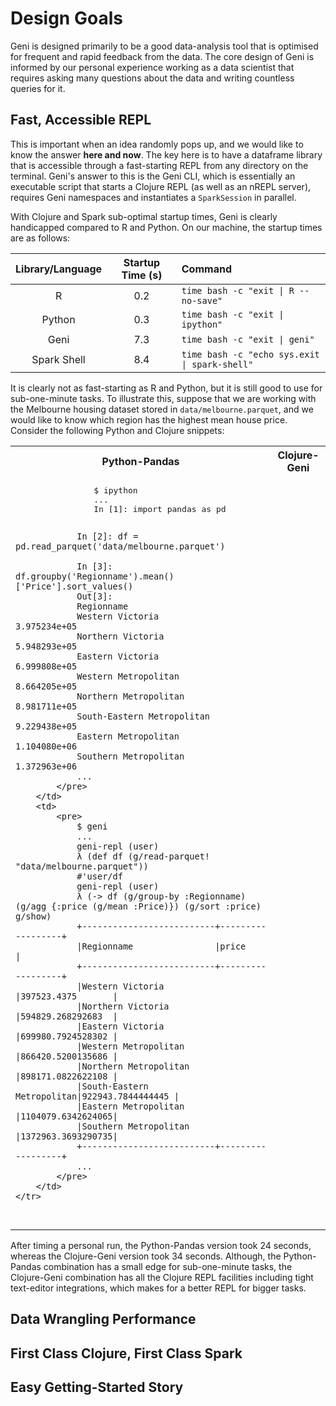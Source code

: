 # Design Goals

Geni is designed primarily to be a good data-analysis tool that is optimised for frequent and rapid feedback from the data. The core design of Geni is informed by our personal experience working as a data scientist that requires asking many questions about the data and writing countless queries for it.

## Fast, Accessible REPL

This is important when an idea randomly pops up, and we would like to know the answer **here and now**. The key here is to have a dataframe library that is accessible through a fast-starting REPL from any directory on the terminal. Geni's answer to this is the Geni CLI, which is essentially an executable script that starts a Clojure REPL (as well as an nREPL server), requires Geni namespaces and instantiates a `SparkSession` in parallel.

With Clojure and Spark sub-optimal startup times, Geni is clearly handicapped compared to R and Python. On our machine, the startup times are as follows:

| Library/Language | Startup Time (s) | Command                                       |
| :---:            | :---:            | :---                                          |
| R                | 0.2              | `time bash -c "exit \| R --no-save"`          |
| Python           | 0.3              | `time bash -c "exit \| ipython"`              |
| Geni             | 7.3              | `time bash -c "exit \| geni"`                 |
| Spark Shell      | 8.4              | `time bash -c "echo sys.exit \| spark-shell"` |

It is clearly not as fast-starting as R and Python, but it is still good to use for sub-one-minute tasks. To illustrate this, suppose that we are working with the Melbourne housing dataset stored in `data/melbourne.parquet`, and we would like to know which region has the highest mean house price. Consider the following Python and Clojure snippets:

<table>
    <tr>
        <th>
            Python-Pandas
        </th>
        <th>
            Clojure-Geni
        </th>
    </tr>
    <tr>
        <td>
            <pre>
                $ ipython
                ...
                In [1]: import pandas as pd

                In [2]: df = pd.read_parquet('data/melbourne.parquet')

                In [3]: df.groupby('Regionname').mean()['Price'].sort_values()
                Out[3]:
                Regionname
                Western Victoria              3.975234e+05
                Northern Victoria             5.948293e+05
                Eastern Victoria              6.999808e+05
                Western Metropolitan          8.664205e+05
                Northern Metropolitan         8.981711e+05
                South-Eastern Metropolitan    9.229438e+05
                Eastern Metropolitan          1.104080e+06
                Southern Metropolitan         1.372963e+06
                ...
            </pre>
        </td>
        <td>
            <pre>
                $ geni
                ...
                geni-repl (user)
                λ (def df (g/read-parquet! "data/melbourne.parquet"))
                #'user/df
                geni-repl (user)
                λ (-> df (g/group-by :Regionname) (g/agg {:price (g/mean :Price)}) (g/sort :price) g/show)
                +--------------------------+------------------+
                |Regionname                |price             |
                +--------------------------+------------------+
                |Western Victoria          |397523.4375       |
                |Northern Victoria         |594829.268292683  |
                |Eastern Victoria          |699980.7924528302 |
                |Western Metropolitan      |866420.5200135686 |
                |Northern Metropolitan     |898171.0822622108 |
                |South-Eastern Metropolitan|922943.7844444445 |
                |Eastern Metropolitan      |1104079.6342624065|
                |Southern Metropolitan     |1372963.3693290735|
                +--------------------------+------------------+
                ...
            </pre>
        </td>
    </tr>
</table>

After timing a personal run, the Python-Pandas version took 24 seconds, whereas the Clojure-Geni version took 34 seconds. Although, the Python-Pandas combination has a small edge for sub-one-minute tasks, the Clojure-Geni combination has all the Clojure REPL facilities including tight text-editor integrations, which makes for a better REPL for bigger tasks.

## Data Wrangling Performance

## First Class Clojure, First Class Spark

## Easy Getting-Started Story
